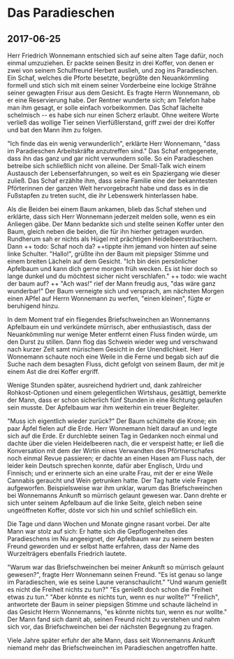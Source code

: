 # Das Paradieschen
## 2017-06-25

Herr Friedrich Wonnemann entschied sich auf seine alten Tage dafür, noch einmal umzuziehen. Er packte seinen Besitz in drei Koffer, von denen er zwei von seinem Schulfreund Herbert auslieh, und zog ins Paradieschen. Ein Schaf, welches die Pforte besetzte, begrüßte den Neuankömmling formell und stich sich mit einem seiner Vorderbeine eine lockige Strähne seiner gewagten Frisur aus dem Gesicht. Es fragte Herrn Wonnemann, ob er eine Reservierung habe. Der Rentner wunderte sich; am Telefon habe man ihm gesagt, er solle einfach vorbeikommen. Das Schaf lächelte schelmisch -- es habe sich nur einen Scherz erlaubt. Ohne weitere Worte verließ das wollige Tier seinen Vierfüßlerstand, griff zwei der drei Koffer und bat den Mann ihm zu folgen.

"Ich finde das ein wenig verwunderlich", erklärte Herr Wonnemann, "dass im Paradieschen Arbeitskräfte anzutreffen sind." Das Schaf entgegenete, dass ihn das ganz und gar nicht verwundern solle. So ein Paradieschen betreibe sich schließlich nicht von alleine. Der Small-Talk wich einem Austausch der Lebenserfahrungen, so weit es ein Spaziergang wie dieser zuließ. Das Schaf erzählte ihm, dass seine Familie eine der bekanntesten Pförterinnen der ganzen Welt hervorgebracht habe und dass es in die Fußstapfen zu treten sucht, die ihr Lebenswerk hinterlassen habe.

Als die Beiden bei einem Baum ankamen, blieb das Schaf stehen und erklärte, dass sich Herr Wonnemann jederzeit melden solle, wenn es ein Anliegen gäbe. Der Mann bedankte sich und stellte seinen Koffer unter den Baum, gleich neben die beiden, die für ihn hierher getragen wurden. Rundherum sah er nichts als Hügel mit prächtigen Heidelbeersträuchern. Dann ++ todo: Schaf noch da? ++tippte ihm jemand von hinten auf seine linke Schulter. "Hallo!", grüßte ihn der Baum mit piepsiger Stimme und einem breiten Lächeln auf dem Gesicht. "Ich bin dein persönlicher Apfelbaum und kann dich gerne morgen früh wecken. Es ist hier doch so lange dunkel und du möchtest sicher nicht verschlafen." ++ todo: wie wacht der baum auf? ++ "Ach was!" rief der Mann freudig aus, "das wäre ganz wunderbar!" Der Baum verneigte sich und versprach, am nächsten Morgen einen APfel auf Herrn Wonnemann zu werfen, "einen kleinen", fügte er beruhigend hinzu.

In dem Moment traf ein fliegendes Briefschweinchen an Wonnemanns Apfelbaum ein und verkündete mürrisch, aber enthusiastisch, dass der Neuankömmling nur wenige Meter entfernt einen Fluss finden würde, um den Durst zu stillen. Dann flog das Schwein wieder weg und verschwand nach kurzer Zeit samt mürischem Gesicht in der Unendlichkeit. Herr Wonnemann schaute noch eine Weile in die Ferne und begab sich auf die Suche nach dem besagten Fluss, dicht gefolgt von seinem Baum, der mit je einem Ast die drei Koffer ergriff.

Wenige Stunden später, ausreichend hydriert und, dank zahlreicher Rohkost-Optionen und einem gelegentlichen Wirtshaus, gesättigt, bemerkte der Mann, dass er schon sicherlich fünf Stunden in eine Richtung gelaufen sein musste. Der Apfelbaum war ihm weiterhin ein treuer Begleiter.

"Muss ich eigentlich wieder zurück?" Der Baum schüttelte die Krone; ein paar Äpfel fielen auf die Erde. Herr Wonnemann hielt darauf an und legte sich auf die Erde. Er durchlebte seinen Tag in Gedanken noch einmal und dachte über die vielen Heidelbeeren nach, die er verspeist hatte; er ließ die Konversation mit dem der Wirtin eines Verwandten des Pförtnerschafes noch einmal Revue passieren; er dachte an einen Hasen am Fluss nach, der leider kein Deutsch sprechen konnte, dafür aber Englisch, Urdu und Finnisch; und er erinnerte sich an eine uralte Frau, mit der er eine Weile Cannabis geraucht und Wein getrunken hatte. Der Tag hatte viele Fragen aufgeworfen. Beispielsweise war ihm unklar, warum das Briefschweinchen bei Wonnemanns Ankunft so mürrisch gelaunt gewesen war. Dann drehte er sich unter seinem Apfelbaum auf die linke Seite, gleich neben seine ungeöffneten Koffer, döste vor sich hin und schlief schließlich ein.

Die Tage und dann Wochen und Monate gingne rasant vorbei. Der alte Mann war stolz auf sich: Er hatte sich die Gepflogenheiten des Paradieschens im Nu angeeignet, der Apfelbaum war zu seinem besten Freund geworden und er selbst hatte erfahren, dass der Name des Wurzelträgers ebenfalls Friedrich lautete.

"Warum war das Briefschweinchen bei meiner Ankunft so mürrisch gelaunt gewesen?", fragte Herr Wonnemann seinen Freund. "Es ist genau so lange im Paradieschen, wie es seine Laune veranschaulicht." "Und warum genießt es nicht die Freiheit nichts zu tun?" "Es genießt doch schon die Freiheit etwas zu tun." "Aber könnte es nichts tun, wenn es nur wollte?" "Freilich", antwortete der Baum in seiner piepsigen Stimme und schaute lächelnd in das Gesicht Herrn Wonnemanns, "es könnte nichts tun, wenn es nur wollte." Der Mann fand sich damit ab, seinen Freund nicht zu verstehen und nahm sich vor, das Briefschweinchen bei der nächsten Begegnung zu fragen.

Viele Jahre später erfuhr der alte Mann, dass seit Wonnemanns Ankunft niemand mehr das Briefschweinchen im Paradieschen angetroffen hatte.
